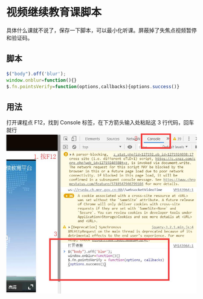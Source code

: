 # 视频继续教育课脚本

具体什么课就不说了，保存一下脚本，可以最小化听课。屏蔽掉了失焦点视频暂停和验证码。

## 脚本
```js
$("body").off('blur');
window.onblur=function(){}
$.fn.pointsVerify=function(options,callbacks){options.success()}
```


## 用法

打开课程点 F12，找到 Console 标签，在下方箭头输入处粘贴这 3 行代码，回车就行
![](../pic/zcchs.jpg)
